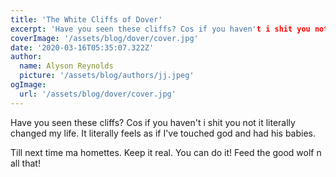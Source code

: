```yaml
---
title: 'The White Cliffs of Dover'
excerpt: 'Have you seen these cliffs? Cos if you haven't i shit you not it literally changed my life. It literally feels as if I've touched god and had his babies.'
coverImage: '/assets/blog/dover/cover.jpg'
date: '2020-03-16T05:35:07.322Z'
author:
  name: Alyson Reynolds
  picture: '/assets/blog/authors/jj.jpeg'
ogImage:
  url: '/assets/blog/dover/cover.jpg'
---
```


Have you seen these cliffs? Cos if you haven't i shit you not it literally changed my life. It literally feels as if I've touched god and had his babies.

Till next time ma homettes. Keep it real. You can do it! Feed the good wolf n all that!

